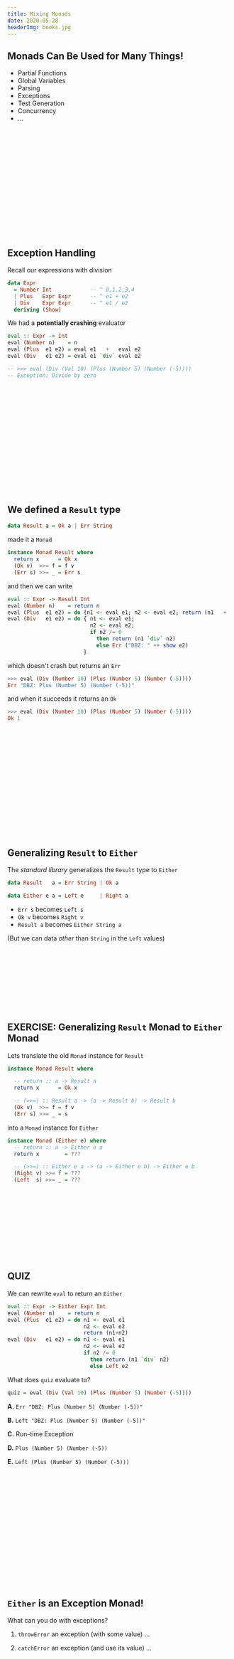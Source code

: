 ```yaml
---
title: Mixing Monads
date: 2020-05-28
headerImg: books.jpg
--- 
```


## Monads Can Be Used for Many Things!

* Partial Functions
* Global Variables
* Parsing
* Exceptions
* Test Generation
* Concurrency 
* ... 

<br>
<br>
<br>
<br>
<br>
<br>
<br>
<br>
<br>
<br>
<br>
<br>
<br>
<br>

## Exception Handling 

Recall our expressions with division

```haskell
data Expr
  = Number Int            -- ^ 0,1,2,3,4
  | Plus   Expr Expr      -- ^ e1 + e2
  | Div    Expr Expr      -- ^ e1 / e2
  deriving (Show)
```

We had a **potentially crashing** evaluator

```haskell
eval :: Expr -> Int
eval (Number n)    = n
eval (Plus  e1 e2) = eval e1   +   eval e2
eval (Div   e1 e2) = eval e1 `div` eval e2

-- >>> eval (Div (Val 10) (Plus (Number 5) (Number (-5))))
-- Exception: Divide by zero
```

<br>
<br>
<br>
<br>
<br>
<br>
<br>
<br>
<br>
<br>
<br>
<br>
<br>
<br>

## We defined a `Result` type

```haskell
data Result a = Ok a | Err String
```

made it a `Monad` 

```haskell
instance Monad Result where
  return x      = Ok x
  (Ok v)  >>= f = f v
  (Err s) >>= _ = Err s
```

and then we can write

```haskell
eval :: Expr -> Result Int
eval (Number n)    = return n
eval (Plus  e1 e2) = do {n1 <- eval e1; n2 <- eval e2; return (n1   +   n2) } 
eval (Div   e1 e2) = do { n1 <- eval e1; 
                          n2 <- eval e2; 
                          if n2 /= 0 
                            then return (n1 `div` n2) 
                            else Err ("DBZ: " ++ show e2)
                        }
```

which doesn't crash but returns an `Err`

```haskell
>>> eval (Div (Number 10) (Plus (Number 5) (Number (-5))))
Err "DBZ: Plus (Number 5) (Number (-5))"
```

and when it succeeds it returns an `Ok`

```haskell
>>> eval (Div (Number 10) (Plus (Number 5) (Number (-5))))
Ok 1
```

<br>
<br>
<br>
<br>
<br>
<br>
<br>
<br>
<br>
<br>
<br>
<br>
<br>
<br>

## Generalizing `Result` to `Either`

The *standard library* generalizes the `Result` type to `Either` 

```haskell
data Result   a = Err String | Ok a 

data Either e a = Left e     | Right a
```

* `Err s`    becomes `Left s`
* `Ok v`     becomes `Right v`
* `Result a` becomes `Either String a`

(But we can data _other_ than `String` in the `Left` values)



<br>
<br>
<br>
<br>
<br>
<br>
<br>
<br>

## EXERCISE: Generalizing `Result` Monad to `Either` Monad

Lets translate the old `Monad` instance for `Result`

```haskell
instance Monad Result where

  -- return :: a -> Result a
  return x      = Ok x

  -- (>>=) :: Result a -> (a -> Result b) -> Result b
  (Ok v)  >>= f = f v
  (Err s) >>= _ = s
```

into a `Monad` instance for `Either`

```haskell
instance Monad (Either e) where
  -- return :: a -> Either e a
  return x        = ???

  -- (>>=) :: Either e a -> (a -> Either e b) -> Either e b
  (Right v) >>= f = ???  
  (Left  s) >>= _ = ??? 
```

<br>
<br>
<br>
<br>
<br>
<br>
<br>
<br>
<br>

## QUIZ


We can rewrite `eval` to return an `Either` 

```haskell
eval :: Expr -> Either Expr Int
eval (Number n)    = return n
eval (Plus  e1 e2) = do n1 <- eval e1 
                        n2 <- eval e2
                        return (n1+n2)
eval (Div   e1 e2) = do n1 <- eval e1 
                        n2 <- eval e2
                        if n2 /= 0 
                          then return (n1 `div` n2) 
                          else Left e2
```

What does `quiz` evaluate to?

```haskell
quiz = eval (Div (Val 10) (Plus (Number 5) (Number (-5))))
```

**A.** `Err "DBZ: Plus (Number 5) (Number (-5))"`

**B.** `Left "DBZ: Plus (Number 5) (Number (-5))"`

**C.** Run-time Exception 

**D.** `Plus (Number 5) (Number (-5))`

**E.** `Left (Plus (Number 5) (Number (-5)))`


<br>
<br>
<br>
<br>
<br>
<br>
<br>
<br>
<br>
<br>
<br>
<br>
<br>
<br>
<br>

## `Either` is an **Exception** Monad! 

What can you do with exceptions?

1. `throwError` an exception (with some value) ... 

2. `catchError` an exception (and use its value) ...

<br>
<br>
<br>
<br>
<br>
<br>
<br>
<br>
<br>
<br>
<br>
<br>
<br>
<br>
<br>

## 1. `throw`ing an Exception

We can simply define 

```haskell
throw :: e -> Either e a
throw exn = Left exn
``` 

and now _voila_

```haskell
eval :: Expr -> Either Expr Int
eval (Number n)    = return n
eval (Plus  e1 e2) = do n1 <- eval e1 
                        n2 <- eval e2
                        return (n1 + n2)
eval (Div   e1 e2) = do n1 <- eval e1 
                        n2 <- eval e2
                        if n2 /= 0 
                          then return (n1 `div` n2) 
                          else throw e2
```

*Exactly* the same evaluator 

- Result is a `Left` ==> an *exception* came all the way to the top.

- `Either` monad ensures the "exception" shoots to the top! 

```haskell
>>> eval (Div (Numer 10) (Plus (Number 5) (Number (-5))))
Left (Minus (Number 5) (Number 5))
```

No further evaluation happens after a `throw` because ???

<br>
<br>
<br>
<br>
<br>
<br>
<br>
<br>
<br>
<br>
<br>
<br>
<br>
<br>

## `catch`ing an exception

How to _catch_ an exception?

Lets change our `Expr` type to 

```haskell
data Expr
  = Number  Int            -- ^ 0,1,2,3,4
  | Plus    Expr Expr      -- ^ e1 + e2
  | Try     Expr Int       
  deriving (Show)
```

Informally, `try e n` evaluates to `e` but 

- if `e` is undefined due to *divide-by-zero* 

- then evaluate to `n`

```haskell
eval :: Expr -> Either Expr Int
eval (Number n)    = return n
eval (Plus  e1 e2) = do n1 <- eval e1 
                        n2 <- eval e2
                        return (n1+n2)
eval (Div   e1 e2) = do n1 <- eval e1 
                        n2 <- eval e2
                        if n2 /= 0 
                          then return (n1 `div` n2) 
                          else throw e2
eval (Try e n)     = catch (eval e) (\_ -> return n)
```

## QUIZ 

What should the _type_ of `catch` be?

**A.** `Either e a -> (a -> Either e b) -> Either e b`

**B.** `Either e a -> (e -> Either e b) -> Either e b`

**C.** `Either e a -> (e -> Either e a) -> Either e a`

**D.** `Either e a -> Either e a -> Either e a`

**E.** `Either e a -> Either e b -> Either e b`


<br>
<br>
<br>
<br>
<br>
<br>
<br>
<br>
<br>
<br>
<br>
<br>
<br>

## Implementing `catch`

Lets implement the `catch` function!

```haskell
catch :: Either e a -> (e -> Either e a) -> Either e a
catch (Left  e) handler = ???
catch (Right a) handler = ???
```


<br>
<br>
<br>
<br>
<br>
<br>
<br>
<br>
<br>

## QUIZ

```haskell
catch :: Either e a -> (e -> Either e a) -> Either e a
catch (Left  e) handle  = ???
catch (Right a) handler = ???

eval :: Expr -> Either Expr Int
eval (Number n)    = return n
eval (Plus  e1 e2) = do n1 <- eval e1 
                        n2 <- eval e2
                        return (n1+n2)
eval (Div   e1 e2) = do n1 <- eval e1 
                        n2 <- eval e2
                        if n2 /= 0 
                          then return (n1 `div` n2) 
                          else throw e2
eval (Try e n)     = catch (eval e) (\_ -> return n)

e1  = Div (Number 10) (Plus (Number 5) (Number (-5)))
e1' = Try e1 7

quiz = eval (Try e1 7)
```

What does `quiz` evaluate to?

**A.** `Right 7`

**B.** `Left 7`

**C.** `Right 0`

**D.** `Left 0`

**E.** `Left (Plus (Number 5) (Number (-5)))`

<br>
<br>
<br>
<br>
<br>
<br>
<br>
<br>
<br>
<br>
<br>

## `Either` is an **Exception** Monad! 

1. `throw` an exception (with some value) ... 

2. `catch` an exception (and use its value) ...

```haskell
throw :: e -> Either e a
throw e = Left e

catch :: Either e a -> (e -> Either e a) -> Either e a
catch (Left  e) handle = handle e
catch (Right e) _      = Right  e
```

<br>
<br>
<br>
<br>
<br>
<br>
<br>
<br>
<br>
<br>
<br>
<br>
<br>

## Monads Can Be Used for Many Things!

* Partial Functions
* Global State 
* Parsing
* Exceptions
* Test Generation
* Concurrency 
* ... 

... but what if I want *Exceptions* **and** *Global State* ?

<br>
<br>
<br>
<br>
<br>
<br>
<br>
<br>
<br>

## Mixing Monads

What if I want *Exceptions* **and** *Global State* ?

<br>
<br>
<br>
<br>
<br>
<br>
<br>
<br>
<br>
<br>
<br>
<br>
<br>
<br>
<br>
<br>
<br>
<br>
<br>
<br>
<br>
<br>

## Profiling with the ST Monad

Lets implement a *profiling* monad that counts the number of operations

```haskell
-- A State-Transformer with a "global" `Int` counter 
type Profile a = State Int a
```

We can write a `runProfile` that 

- executes the transformer from `0`
- and renders the result

```haskell
runProfile :: (Show a) => Profile a -> String 
runProfile st = showValCount (runState st 0)

showValCount :: (Show v, Show c) => (v, c) -> String
showValCount (val, count) = "value: " ++ show val ++ ", count: " ++ show count
```

A function to _increment_ the counter

```haskell
count :: Profile ()
count = do
  n <- get
  put (n+1)
```

<br>
<br>
<br>
<br>
<br>
<br>
<br>
<br>
<br>
<br>
<br>
<br>
<br>
<br>
<br>
<br>
<br>
<br>
<br>
<br>
<br>
<br>
<br>
<br>
<br>
<br>
<br>

## A Profiling Evaluator

We can use `count` to write a *profiling* evaluator 

```haskell
evalProf :: Expr -> Profile Int 
evalProf = eval 
  where
    eval (Number n)    = return n
    eval (Plus  e1 e2) = do n1 <- eval e1 
                            n2 <- eval e2
                            count
                            return (n1+n2)
    eval (Div   e1 e2) = do n1 <- eval e1 
                            n2 <- eval e2
                            count
                            return (n1 `div` n2) 
```

And now, as there are *two* operations, we get

```haskell
>>> e1
Div (Number 10) (Plus (Number 5) (Number 5))

>>> runProfile (evalProf e1)
"value: 1, count: 2"
``` 

<br>
<br>
<br>
<br>
<br>
<br>
<br>
<br>
<br>
<br>
<br>
<br>
<br>
<br>
<br>
<br>
<br>
<br>

## But what about Divide-by-Zero?

Bad things happen...


```haskell
>>> e2
Div (Number 10) (Plus (Number 5) (Number (-5)))

>>> runProfile (evalProf e2)
*** Exception: divide by zero
"value: 
``` 

**Problem:** How to get _global state_ AND _exception handling_ ?

<br>
<br>
<br>
<br>
<br>
<br>
<br>
<br>
<br>
<br>
<br>
<br>
<br>
<br>
<br>

## Mixing Monads with Transformers

### Start with a _Basic_ Monad 

![](/static/img/mtrans_0.png){#fig:Basic-Monad .align-right width=80%}

`m` implements 

- _no_ special operations

### Transform it to add some _Capabilities_ 

![](/static/img/mtrans_1.png){#fig:Add-Capabilities .align-right width=80%}

`Transform1 m` implements 

- `m` operations **and** 
- operations added by `Transform1`

### Transform again to add _more_ Capabilities 

![](/static/img/mtrans_2.png){#fig:More-Capabilities .align-right width=80%}

`Transform2 (Transform1 m)` implements 

- `m` operations **and** 
- operations added by `Transform1` **and**
- operations added by `Transform2` 


### ... And so on

![](/static/img/mtrans_3.png){#fig:More-Capabilities .align-right width=80%}

`Transform3 (Transform2 (Transform1 m))` implements 

- `m` operations **and** 
- operations added by `Transform1` **and**
- operations added by `Transform2` **and** 
- operations added by `Transform3` ...

Reminiscent of the [Decorator Design Pattern][2] or [Python's Decorators][3].

<br>
<br>
<br>
<br>
<br>
<br>
<br>
<br>
<br>
<br>
<br>
<br>
<br>


## Mixing Monads with Transformers

* Step 1: **Specifying**   Monads with Extra Features

* Step 2: **Implementing** Monads with Extra Features 

<br>
<br>
<br>
<br>
<br>
<br>
<br>
<br>
<br>
<br>
<br>
<br>
<br>
<br>
<br>
<br>
<br>

## Specifying Monads with Extra Features 

First, instead of using _concrete_ monads 

- e.g. `Profile` or `Either` 

We will use **type-classes** to _abstractly_ specify a monad's _capabilities_

- e.g. `MonadState s m` or `MonadError e m` 

<br>
<br>
<br>
<br>
<br>
<br>
<br>
<br>
<br>
<br>
<br>

## A Class for State-Transformers Monads

The class `MonadState s m` defined in the [`Control.Monad.State`][5] says

- `m` is a *State-Transformer* monad with state type `s`

```haskell 
class Monad m => MonadState s m where
  get :: m s
  put :: s -> m ()
```

That is to say, `m` implements

- `>>=` and `return` operations specified by `Monad` *and*

- `get` and `put` operations specified by `MonadState`! 

### Generalize Types to use Classes

So we can *generalize* the type of `count` to use `MonadState Int m`

```haskell
count :: (MonadState Int m) => m ()
count = do
  n <- get
  put (n+1)
```

<br>
<br>
<br>
<br>
<br>
<br>
<br>
<br>
<br>
<br>
<br>
<br>

## A Class for Exception Handling Monads

The class `MonadError e m` defined in [`Control.Monad.Except`][6] says 

- `m` is a *Exception-Handling* monad with exception type `e`

```haskell
class Monad m => MonadError e m where
  throwError :: e -> m a
  catchError :: m a -> (e -> m a) -> m a
```

That is to say, `m` implements

- `>>=` and `return` operations specified by `Monad` *and*

- `throwError` and `catchError` operations specified by `MonadError`! 

### Generalize Types to use Classes

So we can *generalize* the type of `tryCatch` to use `MonadError e m`

```haskell
tryCatch :: (MonadError e m) => m a -> a -> m a  
tryCatch m def = catchError m (\_ -> return def)
```


<br>
<br>
<br>
<br>
<br>
<br>
<br>
<br>
<br>
<br>
<br>
<br>
<br>
<br>
<br>
<br>

## Generalize `eval` to use Constraints

We can now _specify_ that `eval` uses a monad `m` that implements 

- `MonadState Int` **and** `MonadError Expr`

```haskell
eval :: (MonadState Int m, MonadError Expr m) => Expr -> m Int 
eval (Number n)    = return n
eval (Plus  e1 e2) = do n1 <- eval e1 
                        n2 <- eval e2
                        count
                        return (n1 + n2)
eval (Div   e1 e2) = do n1 <- eval e1 
                        n2 <- eval e2
                        count
                        if (n2 /= 0) 
                          then return (n1 `div` n2) 
                          else throwError e2
eval (Try e n)     = tryCatch (eval e) n
```

Lets try to run it!

```haskell
>>> e1

>>> evalMix e1
... GHC yells "please IMPLEMENT this MAGIC monad that implements BOTH features"
```

<br>
<br>
<br>
<br>
<br>
<br>
<br>
<br>
<br>
<br>
<br>
<br>
<br>
<br>
<br>
<br>
<br>
<br>


## Mixing Monads with Transformers

* Step 1: **Specifying**   Monads with Extra Features

* Step 2: **Implementing** Monads with Extra Features 

<br>
<br>
<br>
<br>
<br>
<br>
<br>
<br>
<br>
<br>
<br>
<br>
<br>
<br>
<br>
<br>

## Implementing Monads with **Extra Features**


![](/static/img/mtrans_2.png){#fig:More-Capabilities .align-right width=80%}

`Transform2 (Transform1 m)` implements 

- `m` operations **and** 
- operations added by `Transform1` **and** 
- operations added by `Transform2`

We require 

* A _basic_ monad `m` 
* A _Transform1_ that adds `State` capabilities 
* A _Transform2_ that adds `Exception` capabilities

<br>
<br>
<br>
<br>
<br>
<br>
<br>
<br>
<br>
<br>
<br>
<br>
<br>

## A Basic Monad 

First, lets make a **basic** monad 

- only implements `>>=` and `return`

```haskell
data Identity a = Id a

instance Monad Identity where
  return a     = Id a
  (Id a) >>= f = f a
```

A very _basic_ monad: just a **wrapper** (`Id`)  around the value (`a`)

- *No* extra features

![](/static/img/mtrans_id.png)

<br>
<br>
<br>
<br>
<br>
<br>
<br>
<br>
<br>

## A Transform that adds `State` Capabilities

The transformer `StateT s m` defined in the `Control.Monad.State` [module][5]
- *takes* as input monad `m` and 

- *transforms* it into a new monad `m'`

such that `m'` implements

- all the operations that `m` implements

- *and adds* State-transformer capabilities 

`StateT s m` satisfies the constraint `(MonadState s (StateT s m))`


### A *State-transformer over `Int` states*

```haskell
type Prof = StateT Int Identity 
```

![](/static/img/mtrans_state_id.png)

We can go back and give `evalProf` the type

```haskell
evalProf :: Expr -> Prof Int
```


<br>
<br>
<br>
<br>
<br>
<br>
<br>
<br>
<br>
<br>

## A Transform that adds `Except`ion Capabilities

The transformer `ExceptT e m` 

- takes as *input* a monad `m` and 
- *transforms* it into a new monad `m'` 

such that `m'` implements

- all the operations that `m` implements

- *and adds* Exception-handling capabilities 

`ExceptT e m` satisfies the constraint `(MonadError e (ExceptT e m))`

### An Exception Handler Monad with `Expr`-typed exceptions

```haskell
type Exn = ExceptT Expr Identity 
```

![](/static/img/mtrans_except_id.png)

We can go back and give `evalThrowCatch` the type

```haskell
evalThrowCatch :: Expr -> Exn Int
```

<br>
<br>
<br>
<br>
<br>
<br>
<br>
<br>
<br>

## Composing Transformers 

We can use *both* transformers to get *both* powers! 

```haskell
type ExnProf a = ExceptT Expr (StateT Int (Identity)) a
```

![](/static/img/mtrans_except_state_id.png)

`ExnProf` implements _State-transformer-over_ `Int` **and** _Exception-handling-over-`Expr`_

<br>
<br>
<br>
<br>
<br>
<br>
<br>
<br>
<br>
<br>
<br>
<br>
<br>


## EXERCISE: Executing the Combined Transformer

Recall that

```haskell
type ExnProf a = ExceptT Expr (StateT Int (Identity)) a
```

Lets write a function 

```haskell
runExnProf :: (Show a) => ExnProf a -> String
runExnProf epm = ???
```

such that

```haskell
>>> runExnProf (eval e1) 
"value: 1, count: 2"

>>> runExnProf (eval e2) 
"Plus (Number 5) (Number (-5)) after 2 operations"
```

<br>
<br>
<br>
<br>
<br>
<br>
<br>
<br>
<br>
<br>
<br>
<br>
<br>


<!--

```haskell
runExnProf :: (Show a) => ExnProf a -> String
runExnProf m = case runIdentity (runStateT (runExceptT m) 0) of
                 (Right v, c) -> showValCount (v, c)
                 (Left e, c)  -> show e ++ " after " ++ show c ++ " operations"
```

--> 

## TRY AT HOME: Combining in a Different Order

We can also combine the transformers in a _different_ order

```haskell
type ProfExn a = StateT Int (ExceptT Expr (Identity)) a
```

![](/static/img/mtrans_state_except_id.png)

`ExnProf` implements _State-transformer-over_ `Int` **and** _Exception-handling-over-`Expr`_

Can you implement the function

```haskell
runProfExn :: (Show a) => ProfExn a -> String
```

such that when you are done, we can get the following behavior?

```haskell
>>> runProfExn (eval e1) 
"value: 1, count: 2"

>>> runProfExn (eval e2) 
"Left (Plus (Number 5) (Number (-5)))"
```

<!--
runProfExn :: (Show a) => ProfExn a -> String
runProfExn st = case (runIdentity (runExceptT (runStateT st 0))) of
  Right vc -> showValCount vc
  e        -> show e
-->

<br>
<br>
<br>
<br>
<br>
<br>
<br>
<br>
<br>

## Summary: Mixing Monads with Many Features

### 1. Transformers add capabilities to Monads

![](/static/img/mtrans_3.png){#fig:More-Capabilities .align-right width=80%}

`Transform2 (Transform1 m)` implements 

- `m` operations **and** 
- operations added by `Transform1` **and** 
- operations added by `Transform2`

### 2. `StateT` and `ExceptT` add State and Exceptions

* Start with a _basic_ monad `Identity` 
* Use `StateT Int` to add global-`Int` *state-update* capabilities
* Use `ExceptT Expr` to add *exception-handling* capabilities

Play around with this in your homework assignment!









[1]: http://hackage.haskell.org/packages/archive/base/latest/doc/html/Prelude.html#t:Either
[2]: http://oreilly.com/catalog/hfdesignpat/chapter/ch03.pdf
[3]: http://en.wikipedia.org/wiki/Python_syntax_and_semantics#Decorators
[4]: https://hackage.haskell.org/package/mtl-2.2.2/docs/Control-Monad-State-Lazy.html
[5]: http://hackage.haskell.org/package/mtl-2.2.2/docs/Control-Monad-Except.html
